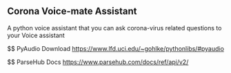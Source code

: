## Corona Voice-mate Assistant 

A python voice assistant that you can ask corona-virus related questions to your Voice assistant

$$ PyAudio Download
https://www.lfd.uci.edu/~gohlke/pythonlibs/#pyaudio

$$ ParseHub Docs 
https://www.parsehub.com/docs/ref/api/v2/
